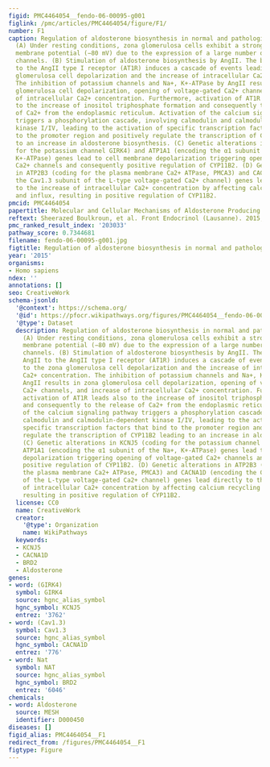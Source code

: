 ```yaml
---
figid: PMC4464054__fendo-06-00095-g001
figlink: /pmc/articles/PMC4464054/figure/F1/
number: F1
caption: Regulation of aldosterone biosynthesis in normal and pathological conditions.
  (A) Under resting conditions, zona glomerulosa cells exhibit a strongly negative
  membrane potential (−80 mV) due to the expression of a large number of potassium
  channels. (B) Stimulation of aldosterone biosynthesis by AngII. The binding of AngII
  to the AngII type I receptor (AT1R) induces a cascade of events leading to the zona
  glomerulosa cell depolarization and the increase of intracellular Ca2+ concentration.
  The inhibition of potassium channels and Na+, K+-ATPase by AngII results in zona
  glomerulosa cell depolarization, opening of voltage-gated Ca2+ channels, and increase
  of intracellular Ca2+ concentration. Furthermore, activation of AT1R leads also
  to the increase of inositol triphosphate formation and consequently to the release
  of Ca2+ from the endoplasmic reticulum. Activation of the calcium signaling pathway
  triggers a phosphorylation cascade, involving calmodulin and calmodulin-dependent
  kinase I/IV, leading to the activation of specific transcription factors that bind
  to the promoter region and positively regulate the transcription of CYP11B2 leading
  to an increase in aldosterone biosynthesis. (C) Genetic alterations in KCNJ5 (coding
  for the potassium channel GIRK4) and ATP1A1 (encoding the α1 subunit of the Na+,
  K+-ATPase) genes lead to cell membrane depolarization triggering opening of voltage-gated
  Ca2+ channels and consequently positive regulation of CYP11B2. (D) Genetic alterations
  in ATP2B3 (coding for the plasma membrane Ca2+ ATPase, PMCA3) and CACNA1D (encoding
  the Cav1.3 subunit of the L-type voltage-gated Ca2+ channel) genes lead directly
  to the increase of intracellular Ca2+ concentration by affecting calcium recycling
  and influx, resulting in positive regulation of CYP11B2.
pmcid: PMC4464054
papertitle: Molecular and Cellular Mechanisms of Aldosterone Producing Adenoma Development.
reftext: Sheerazed Boulkroun, et al. Front Endocrinol (Lausanne). 2015;6:95.
pmc_ranked_result_index: '203033'
pathway_score: 0.7344681
filename: fendo-06-00095-g001.jpg
figtitle: Regulation of aldosterone biosynthesis in normal and pathological conditions
year: '2015'
organisms:
- Homo sapiens
ndex: ''
annotations: []
seo: CreativeWork
schema-jsonld:
  '@context': https://schema.org/
  '@id': https://pfocr.wikipathways.org/figures/PMC4464054__fendo-06-00095-g001.html
  '@type': Dataset
  description: Regulation of aldosterone biosynthesis in normal and pathological conditions.
    (A) Under resting conditions, zona glomerulosa cells exhibit a strongly negative
    membrane potential (−80 mV) due to the expression of a large number of potassium
    channels. (B) Stimulation of aldosterone biosynthesis by AngII. The binding of
    AngII to the AngII type I receptor (AT1R) induces a cascade of events leading
    to the zona glomerulosa cell depolarization and the increase of intracellular
    Ca2+ concentration. The inhibition of potassium channels and Na+, K+-ATPase by
    AngII results in zona glomerulosa cell depolarization, opening of voltage-gated
    Ca2+ channels, and increase of intracellular Ca2+ concentration. Furthermore,
    activation of AT1R leads also to the increase of inositol triphosphate formation
    and consequently to the release of Ca2+ from the endoplasmic reticulum. Activation
    of the calcium signaling pathway triggers a phosphorylation cascade, involving
    calmodulin and calmodulin-dependent kinase I/IV, leading to the activation of
    specific transcription factors that bind to the promoter region and positively
    regulate the transcription of CYP11B2 leading to an increase in aldosterone biosynthesis.
    (C) Genetic alterations in KCNJ5 (coding for the potassium channel GIRK4) and
    ATP1A1 (encoding the α1 subunit of the Na+, K+-ATPase) genes lead to cell membrane
    depolarization triggering opening of voltage-gated Ca2+ channels and consequently
    positive regulation of CYP11B2. (D) Genetic alterations in ATP2B3 (coding for
    the plasma membrane Ca2+ ATPase, PMCA3) and CACNA1D (encoding the Cav1.3 subunit
    of the L-type voltage-gated Ca2+ channel) genes lead directly to the increase
    of intracellular Ca2+ concentration by affecting calcium recycling and influx,
    resulting in positive regulation of CYP11B2.
  license: CC0
  name: CreativeWork
  creator:
    '@type': Organization
    name: WikiPathways
  keywords:
  - KCNJ5
  - CACNA1D
  - BRD2
  - Aldosterone
genes:
- word: (GIRK4)
  symbol: GIRK4
  source: hgnc_alias_symbol
  hgnc_symbol: KCNJ5
  entrez: '3762'
- word: (Cav1.3)
  symbol: Cav1.3
  source: hgnc_alias_symbol
  hgnc_symbol: CACNA1D
  entrez: '776'
- word: Nat
  symbol: NAT
  source: hgnc_alias_symbol
  hgnc_symbol: BRD2
  entrez: '6046'
chemicals:
- word: Aldosterone
  source: MESH
  identifier: D000450
diseases: []
figid_alias: PMC4464054__F1
redirect_from: /figures/PMC4464054__F1
figtype: Figure
---
```

